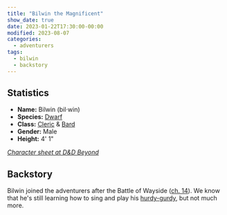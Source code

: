 ```yaml
---
title: "Bilwin the Magnificent"
show_date: true
date: 2023-01-22T17:30:00-00:00
modified: 2023-08-07
categories:
  - adventurers
tags:
  - bilwin
  - backstory
---
```


## Statistics

-   **Name:** Bilwin (bil·win)
-   **Species:** [Dwarf](https://www.dndbeyond.com/species/13-dwarf) 
-   **Class:** [Cleric](https://www.dndbeyond.com/classes/cleric) & [Bard](https://www.dndbeyond.com/classes/bard)
-   **Gender:** Male 
-   **Height:** 4' 1"
 
_[Character sheet at D&D Beyond](https://www.dndbeyond.com/characters/105006861)_

## Backstory

Bilwin joined the adventurers after the Battle of Wayside ([ch. 14](/dnd/campaign/chapter-14/)).
We know that he's still learning how to sing and play his [hurdy-gurdy](https://en.wikipedia.org/wiki/Hurdy-gurdy),
but not much more.
